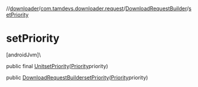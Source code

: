 //[downloader](../../../index.md)/[com.tamdevs.downloader.request](../index.md)/[DownloadRequestBuilder](index.md)/[setPriority](set-priority.md)

# setPriority

[androidJvm]\

public final [Unit](https://kotlinlang.org/api/latest/jvm/stdlib/kotlin/-unit/index.html)[setPriority](set-priority.md)([Priority](../../com.tamdevs.downloader/-priority/index.md)priority)

public [DownloadRequestBuilder](index.md)[setPriority](set-priority.md)([Priority](../../com.tamdevs.downloader/-priority/index.md)priority)
